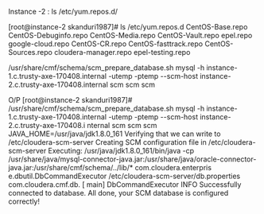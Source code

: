 
Instance -2 : ls /etc/yum.repos.d/

[root@instance-2 skanduri1987]# ls /etc/yum.repos.d
CentOS-Base.repo  CentOS-Debuginfo.repo  CentOS-Media.repo    CentOS-Vault.repo      epel.repo          google-cloud.repo
CentOS-CR.repo    CentOS-fasttrack.repo  CentOS-Sources.repo  cloudera-manager.repo  epel-testing.repo

/usr/share/cmf/schema/scm_prepare_database.sh mysql -h instance-1.c.trusty-axe-170408.internal -utemp -ptemp --scm-host instance-2.c.trusty-axe-170408.internal scm scm scm 

O/P 
[root@instance-2 skanduri1987]# /usr/share/cmf/schema/scm_prepare_database.sh mysql -h instance-1.c.trusty-axe-170408.internal -utemp -ptemp --scm-host instance-2.c.trusty-axe-170408.i
nternal scm scm scm
JAVA_HOME=/usr/java/jdk1.8.0_161
Verifying that we can write to /etc/cloudera-scm-server
Creating SCM configuration file in /etc/cloudera-scm-server
Executing:  /usr/java/jdk1.8.0_161/bin/java -cp /usr/share/java/mysql-connector-java.jar:/usr/share/java/oracle-connector-java.jar:/usr/share/cmf/schema/../lib/* com.cloudera.enterpris
e.dbutil.DbCommandExecutor /etc/cloudera-scm-server/db.properties com.cloudera.cmf.db.
[                          main] DbCommandExecutor              INFO  Successfully connected to database.
All done, your SCM database is configured correctly!